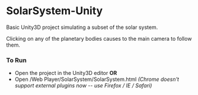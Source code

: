 # SolarSystem-Unity
Basic Unity3D project simulating a subset of the solar system.

Clicking on any of the planetary bodies causes to the main camera to follow them.

### To Run

- Open the project in the Unity3D editor **OR**
- Open /Web Player/SolarSystem/SolarSystem.html *(Chrome doesn't support external plugins now -- use Firefox / IE / Safari)*

